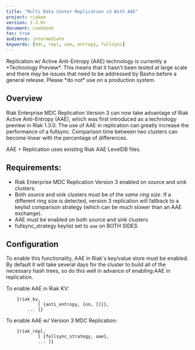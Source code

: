 ```yaml
---
title: "Multi Data Center Replication v3 With AAE"
project: riakee
version: 1.3.0+
document: cookbook
toc: true
audience: intermediate
keywords: [mdc, repl, aae, entropy, fullsync]
---
```


<div class="info">
Replication w/ Active Anti-Entropy (AAE) technology is currently a *Technology Preview*. This means that it hasn't been tested at large scale and there may be issues that need to be addressed by Basho before a general release. Please *do not* use on a production system.
</div>

## Overview

Riak Enterprise MDC Replication Version 3 can now take advantage of Riak Active Anti-Entropy (AAE), which was first introduced as a technology preview in Riak 1.3.0. The use of AAE in replication can greatly increase the performance of a fullsync. Comparison time between two clusters can become linear with the percentage of differences.

AAE + Replication uses existing Riak AAE LevelDB files.

## Requirements:

* Riak Enterprise MDC Replication Version 3 enabled on source and sink clusters.
* Both source and sink clusters must be of the *same ring size*. If a different ring size is detected, version 3 replication will fallback to a keylist comparison strategy (which can be much slower than an AAE exchange).
* AAE must be enabled on both source and sink clusters
* fullsync_strategy keylist set to `aae` on BOTH SIDES


## Configuration

To enable this functionality, AAE in Riak's key/value store must be enabled. By default it will take several days for the cluster to build all of the necessary hash trees, so do this well in advance of enabling AAE in replication.

To enable AAE in Riak KV:

        {riak_kv,
                [ {anti_entropy, {on, []}},
            ... ]}


To enable AAE w/ Version 3 MDC Replication:

        {riak_repl,
                [ {fullsync_strategy, aae},
                ... ]}
